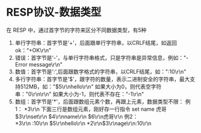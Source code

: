 # RESP协议-数据类型
在 RESP 中，通过首字节的字符来区分不同数据类型，有5种
1. 单行字符串：首字节是'+'，后面跟单行字符串，以CRLF结尾，如返回ok：“+OK\r\n”
2. 错误：首字节是'-'，与单行字符串格式，只是字符串是异常信息，例如："-Error message\r\n"
3. 数值：首字节是':',后面跟数字格式的字符串，以CRLF结尾，如：":10\r\n"
4. 多行字符串：首字节是'$'，跟字符的数量，表示二进制安全的字符串，最大支持512MB，如："$5\r\nhello\r\n"
    如果大小为0，则代表空字符串："0\r\n\r\n"
    如果大小为-1，则代表不存在："-1\r\n"
5. 数组：首字节是'*'，后面跟数组元素个数，再跟上元素，数据类型不限：
   例1：
   *3\r\n                          下面三行是数组元素，刚好存一行指令 set name 虎哥
   $3\r\nset\r\n
   $4\r\nname\r\n
   $6\r\n虎哥\r\n 
   例2：                      
   *3\r\n
   :10\r\n
   $5\r\nhello\r\n
   *2\r\n$3\r\nage\r\n:10\r\n
